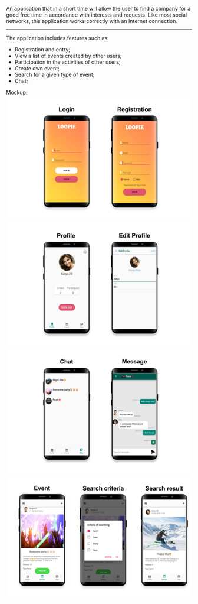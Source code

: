 An application that in a short time will allow the user to find a company for a good free time in accordance with interests and requests.
Like most social networks, this application works correctly with an Internet connection.
***
The application includes features such as:
* Registration and entry;
*	View a list of events created by other users;
*	Participation in the activities of other users;
*	Create own event;
*	Search for a given type of event;
*	Chat;

Mockup: 
  ![Image alt](https://github.com/IvanZenov/androidApp/raw/master/mockup/login.png)
  ![Image alt](https://github.com/IvanZenov/androidApp/raw/master/mockup/profile.png)
  ![Image alt](https://github.com/IvanZenov/androidApp/raw/master/mockup/chat.png)
  ![Image alt](https://github.com/IvanZenov/androidApp/raw/master/mockup/event.png)

